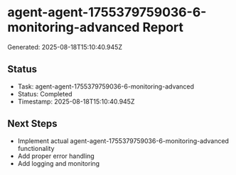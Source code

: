 # agent-agent-1755379759036-6-monitoring-advanced Report

Generated: 2025-08-18T15:10:40.945Z

## Status
- Task: agent-agent-1755379759036-6-monitoring-advanced
- Status: Completed
- Timestamp: 2025-08-18T15:10:40.945Z

## Next Steps
- Implement actual agent-agent-1755379759036-6-monitoring-advanced functionality
- Add proper error handling
- Add logging and monitoring
